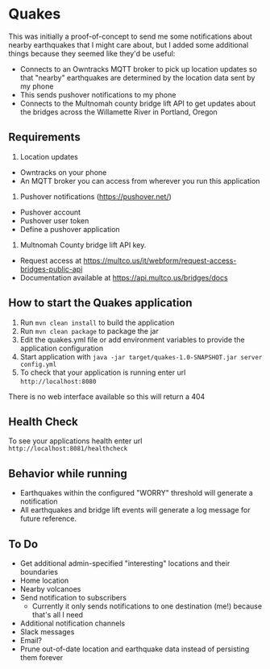# Quakes

This was initially a proof-of-concept to send me some notifications about nearby earthquakes that I might care about, but I added some additional things because they seemed like they'd be useful:
 * Connects to an Owntracks MQTT broker to pick up location updates so that "nearby" earthquakes are determined by the location data sent by my phone
 * This sends pushover notifications to my phone
 * Connects to the Multnomah county bridge lift API to get updates about the bridges across the Willamette River in Portland, Oregon

Requirements
---
1. Location updates
  * Owntracks on your phone
  * An MQTT broker you can access from wherever you run this application 
1. Pushover notifications (https://pushover.net/)
  * Pushover account
  * Pushover user token
  * Define a pushover application
1. Multnomah County bridge lift API key. 
  * Request access at https://multco.us/it/webform/request-access-bridges-public-api 
  * Documentation available at https://api.multco.us/bridges/docs 

How to start the Quakes application
---

1. Run `mvn clean install` to build the application
1. Run `mvn clean package` to package the jar
1. Edit the quakes.yml file or add environment variables to provide the application configuration
1. Start application with `java -jar target/quakes-1.0-SNAPSHOT.jar server config.yml`
1. To check that your application is running enter url `http://localhost:8080`

  There is no web interface available so this will return a 404

Health Check
---

To see your applications health enter url `http://localhost:8081/healthcheck`

Behavior while running
---

* Earthquakes within the configured "WORRY" threshold will generate a notification
* All earthquakes and bridge lift events will generate a log message for future reference.


To Do
---

* Get additional admin-specified "interesting" locations and their boundaries
 * Home location
 * Nearby volcanoes
* Send notification to subscribers
  * Currently it only sends notifications to one destination (me!) because that's all I need
* Additional notification channels
 * Slack messages
 * Email?
* Prune out-of-date location and earthquake data instead of persisting them forever
